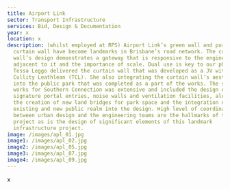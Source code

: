 ```yaml
---
title: Airport Link
sector: Transport Infrastructure
services: Bid, Design & Documentation
year: x
location: x
description: (whilst employed at RPS) Airport Link’s green wall and purple
  curtain wall have become landmarks in Brisbane’s road network. The curtain
  wall’s design demonstrates a gateway that is responsive to the engineering
  adjacent to it and the importance of scale. Dual use is key to our philosophy.
  Tessa Leggo delivered the curtain wall that was developed as a JV with Taylor
  Cullity Leathlean (TCL). She also integrating the curtain wall’s aesthetic
  into the public park that was completed as a part of the works. The scope of
  works for Southern Connection was extensive and included the design of
  signature portal entries, noise walls and ventilation facilities, along with
  the creation of new land bridges for park space and the integration of
  existing and new public realm into the design. High level of coordination
  between urban design and the engineering teams are the hallmarks of this
  project as is the design of significant elements of this landmark
  infrastructure project.
image: /images/apl_01.jpg
image1: /images/apl_02.jpg
image2: /images/apl_05.jpg
image3: /images/apl_07.jpg
image4: /images/apl_09.jpg
---
```

x